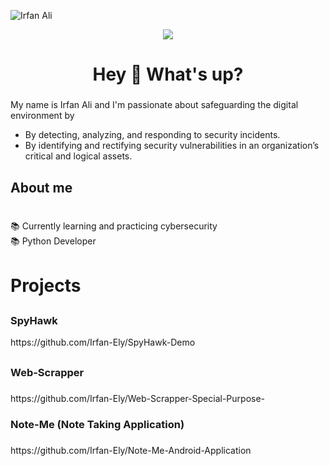 
![Irfan Ali](https://github.com/Irfan-Ely/Irfan-Ely/assets/118766951/bc35f839-0e03-4c4e-85d1-83f4d91979b1)

<div align="center">
  <img src="https://visitor-badge.laobi.icu/badge?page_id=irfan-ely.irfan-ely&"  />
</div>
<h1 align="center">Hey 👋 What's up?</h1>

###


<p align="left">My name is Irfan Ali and I'm passionate about safeguarding the digital environment by 
  <ul><li> By detecting, analyzing, and responding to security incidents.
</li>
  <li> By identifying and rectifying security vulnerabilities in an organization’s critical and logical assets.</li>
  </ul></p>


<h2 align="left">About me</h2>

###

<p align="left"><br>📚 Currently learning and practicing cybersecurity<br>
📚 Python Developer<br></p>

###
###



<h1 align="left">Projects</h1>

##

<h3 align="left">SpyHawk</h3>



<p align="left">https://github.com/Irfan-Ely/SpyHawk-Demo</p>

##

<h3 align="left">Web-Scrapper</h3>

###

<p align="left">https://github.com/Irfan-Ely/Web-Scrapper-Special-Purpose-</p>


###

<h3 align="left">Note-Me (Note Taking Application)</h3>

###

<p align="left">https://github.com/Irfan-Ely/Note-Me-Android-Application</p>


###


